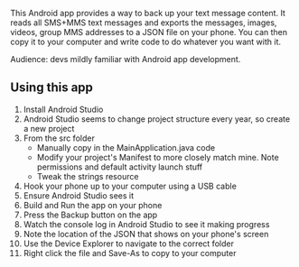 This Android app provides a way to back up your text message content. It reads all SMS+MMS text messages and exports the messages, images, videos, group MMS addresses to a JSON file on your phone. You can then copy it to your computer and write code to do whatever you want with it.

Audience: devs mildly familiar with Android app development.

## Using this app

1. Install Android Studio
1. Android Studio seems to change project structure every year, so create a new project
1. From the src folder
    * Manually copy in the MainApplication.java code
    * Modify your project's Manifest to more closely match mine. Note permissions and default activity launch stuff
    * Tweak the strings resource
1. Hook your phone up to your computer using a USB cable
1. Ensure Android Studio sees it
1. Build and Run the app on your phone
1. Press the Backup button on the app
1. Watch the console log in Android Studio to see it making progress
1. Note the location of the JSON that shows on your phone's screen
1. Use the Device Explorer to navigate to the correct folder
1. Right click the file and Save-As to copy to your computer

